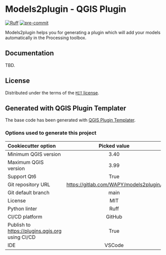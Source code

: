 # Models2plugin - QGIS Plugin

[![Ruff](https://img.shields.io/endpoint?url=https://raw.githubusercontent.com/astral-sh/ruff/main/assets/badge/v2.json)](https://github.com/astral-sh/ruff) [![pre-commit](https://img.shields.io/badge/pre--commit-enabled-brightgreen?logo=pre-commit&logoColor=white)](https://github.com/pre-commit/pre-commit)


Models2plugin helps you for generating a plugin which will add your models automatically in the Processing toolbox.

## Documentation

TBD.

## License

Distributed under the terms of the [`MIT` license](LICENSE).


## Generated with QGIS Plugin Templater

The base code has been generated with [QGIS Plugin Templater](https://oslandia.gitlab.io/qgis/template-qgis-plugin).


### Options used to generate this project


| Cookiecutter option | Picked value |
| :------------------ | :----------: |
| Minimum QGIS version | 3.40 |
| Maximum QGIS version | 3.99 |
| Support Qt6 | True |
| Git repository URL | https://gitlab.com/WAPY/models2plugin/ |
| Git default branch | main |
| License | MIT |
| Python linter | Ruff |
| CI/CD platform | GitHub |
| Publish to <https://plugins.qgis.org> using CI/CD | True |
| IDE | VSCode |


